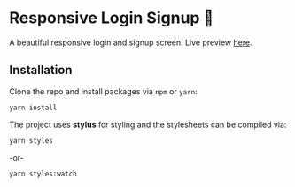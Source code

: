 # Responsive Login Signup 🚀

A beautiful responsive login and signup screen. Live preview [here](https://divyanshu013.github.io/responsive-login-signup/).

## Installation

Clone the repo and install packages via `npm` or `yarn`:

```bash
yarn install
```

The project uses **stylus** for styling and the stylesheets can be compiled via:

```bash
yarn styles
```

-or-

```bash
yarn styles:watch
```
